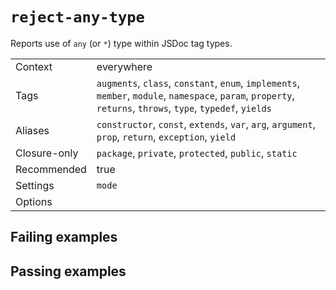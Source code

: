 # `reject-any-type`

Reports use of `any` (or `*`) type within JSDoc tag types.

|||
|---|---|
|Context|everywhere|
|Tags|`augments`, `class`, `constant`, `enum`, `implements`, `member`, `module`, `namespace`, `param`, `property`, `returns`, `throws`, `type`, `typedef`, `yields`|
|Aliases|`constructor`, `const`, `extends`, `var`, `arg`, `argument`, `prop`, `return`, `exception`, `yield`|
|Closure-only|`package`, `private`, `protected`, `public`, `static`|
|Recommended|true|
|Settings|`mode`|
|Options||

## Failing examples

<!-- assertions-failing rejectAnyType -->

## Passing examples

<!-- assertions-passing rejectAnyType -->
